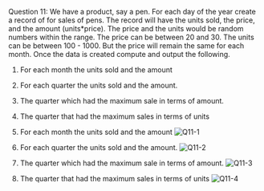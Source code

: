 Question 11:
We have a product, say a pen. For each day of the year create a record of for sales of pens.
The record will have the units sold, the price, and the amount (units*price). The price and the
units would be random numbers within the range. The price can be between 20 and 30. The
units can be between 100 - 1000. But the price will remain the same for each month. Once the
data is created compute and output the following.
1. For each month the units sold and the amount
2. For each quarter the units sold and the amount.
3. The quarter which had the maximum sale in terms of amount.
4. The quarter that had the maximum sales in terms of units

1. For each month the units sold and the amount
![Q11-1](https://github.com/PremLohar/Cocotechoes_Q11/assets/122276257/543d320f-177e-44a5-8a07-8afe1a0bdb21)

2. For each quarter the units sold and the amount.
![Q11-2](https://github.com/PremLohar/Cocotechoes_Q11/assets/122276257/bc1e1606-4c47-4fb5-b417-6c0e0a4b2a4c)

3. The quarter which had the maximum sale in terms of amount.
![Q11-3](https://github.com/PremLohar/Cocotechoes_Q11/assets/122276257/0e2f0e5b-b177-4f3c-b151-f96fc4c89996)


4. The quarter that had the maximum sales in terms of units
![Q11-4](https://github.com/PremLohar/Cocotechoes_Q11/assets/122276257/f67ea0f5-625a-40fe-8127-de3c304d9c07)
